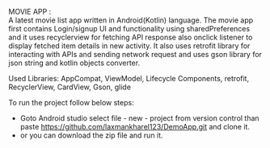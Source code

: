  MOVIE APP :  
 A latest movie list app written in Android(Kotlin) language. The movie app first contains Login/signup UI and functionality using sharedPreferences and it uses recyclerview for fetching API response also onclick listener to display fetched item details in new activity. It also uses retrofit library for interacting with APIs and sending network request and uses gson library for json string and kotlin objects converter. 
 
 Used Libraries: 
 AppCompat,
 ViewModel,
 Lifecycle Components,
 retrofit,
 RecyclerView,
 CardView,
 Gson,
 glide
 
To run the project follow below steps: 
- Goto Android studio select file - new - project from version control than paste
https://github.com/laxmankharel123/DemoApp.git and clone it.
- or you can download the zip file and run it.


 
